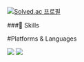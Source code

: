 [![Solved.ac
프로필](http://mazassumnida.wtf/api/v2/generate_badge?boj=jeha0714)](https://solved.ac/jeha0714)

###💪 Skills

#Platforms & Languages
<p>
    <img src="https://img.shields.io/badge/C-A8B9CC?style=round-square&logo=C&logoColor=white"/>
    <img src="https://img.shields.io/badge/Java-007396?style=round-square&logo=Java&logoColor=white"/>
</p> 
